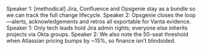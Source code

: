 Speaker 1: [methodical] Jira, Confluence and Opsgenie stay as a bundle so we can track the full change lifecycle.
Speaker 2: Opsgenie closes the loop—alerts, acknowledgements and retros all exportable for Vanta evidence.
Speaker 1: Only tech leads hold Jira admin rights; everyone else inherits projects via Okta groups.
Speaker 2: We also note the 50-seat threshold when Atlassian pricing bumps by ~15%, so finance isn’t blindsided.
